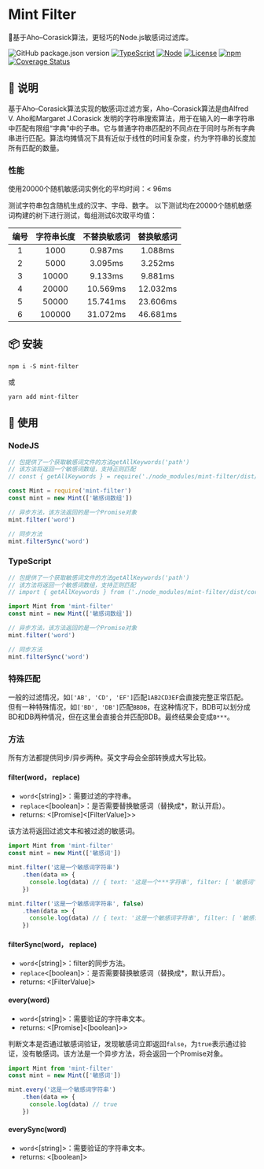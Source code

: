 # Mint Filter
🚀基于Aho–Corasick算法，更轻巧的Node.js敏感词过滤库。

![GitHub package.json version](https://img.shields.io/github/package-json/v/ZhelinCheng/mint-filter.svg)
[![TypeScript](https://img.shields.io/badge/TypeScript-%3E%3D3.0-green.svg)](https://www.typescriptlang.org/)
[![Node](https://img.shields.io/badge/Node.js-%3E%3D7.6.0-green.svg)](https://nodejs.org/en/)
[![License](https://img.shields.io/github/license/ZhelinCheng/mint-filter.svg)](https://github.com/ZhelinCheng/mint-filter/blob/master/LICENSE)
[![npm](https://img.shields.io/npm/dw/mint-filter.svg)](https://www.npmjs.com/package/mint-filter)
[![Coverage Status](https://coveralls.io/repos/github/ZhelinCheng/mint-filter/badge.svg?branch=master)](https://coveralls.io/github/ZhelinCheng/mint-filter?branch=master)

## 🎇 说明
基于Aho–Corasick算法实现的敏感词过滤方案，Aho–Corasick算法是由Alfred V. Aho和Margaret J.Corasick 发明的字符串搜索算法，用于在输入的一串字符串中匹配有限组“字典”中的子串。它与普通字符串匹配的不同点在于同时与所有字典串进行匹配。算法均摊情况下具有近似于线性的时间复杂度，约为字符串的长度加所有匹配的数量。

### 性能

使用20000个随机敏感词实例化的平均时间：< 96ms

测试字符串包含随机生成的汉字、字母、数字。
以下测试均在20000个随机敏感词构建的树下进行测试，每组测试6次取平均值：

| 编号         | 字符串长度        |  不替换敏感词  | 替换敏感词 |
| :--------:   | :-----:          | :----:        | :----:    |
| 1            | 1000             |   0.987ms     | 1.088ms   |
| 2            | 5000             |   3.095ms     | 3.252ms   |
| 3            | 10000            |   9.133ms     | 9.881ms   |
| 4            | 20000            |   10.569ms    | 12.032ms  |
| 5            | 50000            |   15.741ms    | 23.606ms  |
| 6            | 100000           |   31.072ms    | 46.681ms  |

## 📦 安装

```
npm i -S mint-filter
```
或
```
yarn add mint-filter
```

## 🎉 使用

### NodeJS
```javascript
// 包提供了一个获取敏感词文件的方法getAllKeywords('path')
// 该方法将返回一个敏感词数组，支持正则匹配
// const { getAllKeywords } = require('./node_modules/mint-filter/dist/core')

const Mint = require('mint-filter')
const mint = new Mint(['敏感词数组'])

// 异步方法，该方法返回的是一个Promise对象
mint.filter('word')

// 同步方法
mint.filterSync('word')
```

### TypeScript
```typescript
// 包提供了一个获取敏感词文件的方法getAllKeywords('path')
// 该方法将返回一个敏感词数组，支持正则匹配
// import { getAllKeywords } from ('./node_modules/mint-filter/dist/core')

import Mint from 'mint-filter'
const mint = new Mint(['敏感词数组'])

// 异步方法，该方法返回的是一个Promise对象
mint.filter('word')

// 同步方法
mint.filterSync('word')
```

### 特殊匹配
一般的过滤情况，如`['AB', 'CD', 'EF']`匹配`1AB2CD3EF`会直接完整正常匹配。
但有一种特殊情况，如`['BD', 'DB']`匹配`BBDB`，在这种情况下，BDB可以划分成BD和DB两种情况，但在这里会直接合并匹配BDB。最终结果会变成`B***`。

### 方法

所有方法都提供同步/异步两种。英文字母会全部转换成大写比较。

#### filter(word， replace)
- `word`<[string]>：需要过滤的字符串。
- `replace`<[boolean]>：是否需要替换敏感词（替换成*，默认开启）。
- returns: <[Promise]<[FilterValue]>>

该方法将返回过滤文本和被过滤的敏感词。

```typescript
import Mint from 'mint-filter'
const mint = new Mint(['敏感词'])

mint.filter('这是一个敏感词字符串')
    .then(data => {
      console.log(data) // { text: '这是一个***字符串', filter: [ '敏感词' ], pass: false }
    })

mint.filter('这是一个敏感词字符串', false)
    .then(data => {
      console.log(data) // { text: '这是一个敏感词字符串', filter: [ '敏感词' ], pass: false }
    })
```

#### filterSync(word， replace)
- `word`<[string]>：filter的同步方法。
- `replace`<[boolean]>：是否需要替换敏感词（替换成*，默认开启）。
- returns: <[FilterValue]>

#### every(word)
- `word`<[string]>：需要验证的字符串文本。
- returns: <[Promise]<[boolean]>>

判断文本是否通过敏感词验证，发现敏感词立即返回`false`，为`true`表示通过验证，没有敏感词。该方法是一个异步方法，将会返回一个Promise对象。

```typescript
import Mint from 'mint-filter'
const mint = new Mint(['敏感词'])

mint.every('这是一个敏感词字符串')
    .then(data => {
      console.log(data) // true
    })
```

#### everySync(word)
- `word`<[string]>：需要验证的字符串文本。
- returns: <[boolean]>
